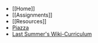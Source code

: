 - [[Home]]
- [[Assignments]]
- [[Resources]]
- [Piazza](https://piazza.com/class/hr57fo0lpn36w1)
- [Last Summer's Wiki-Curriculum](https://github.com/yale-stc-developer-curriculum/YEI-STC-Bootcamp-2013/wiki)

